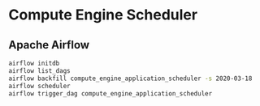 # Compute Engine Scheduler

## Apache Airflow

```bash
airflow initdb
airflow list_dags
airflow backfill compute_engine_application_scheduler -s 2020-03-18
airflow scheduler
airflow trigger_dag compute_engine_application_scheduler
```
